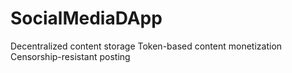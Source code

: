 # SocialMediaDApp
 Decentralized content storage Token-based content monetization Censorship-resistant posting
